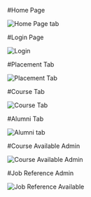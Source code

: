 #Home Page

![Home Page tab](https://github.com/Nilesh179/AlumniManagementSystem/assets/72192808/4fc3e4e9-f637-459a-9e77-fdd93cbc6638)

#Login Page

![Login](https://github.com/Nilesh179/AlumniManagementSystem/assets/72192808/9090ae98-b78e-41aa-b8f5-1451968ea53a)

#Placement Tab

![Placement Tab](https://github.com/Nilesh179/AlumniManagementSystem/assets/72192808/e6a12cd6-1669-413f-be2a-b4e9afce3d0f)

#Course Tab

![Course Tab](https://github.com/Nilesh179/AlumniManagementSystem/assets/72192808/51efabef-7e88-4b2f-b5a0-87ee7cc99c04)

#Alumni Tab

![Alumni tab](https://github.com/Nilesh179/AlumniManagementSystem/assets/72192808/aae3262e-e22f-47e8-83e2-49d298dc43fb)

#Course Available Admin

![Course Available Admin](https://github.com/Nilesh179/AlumniManagementSystem/assets/72192808/11a2905c-beb7-4749-9686-0bb562212560)

#Job Reference Admin

![Job Reference Available](https://github.com/Nilesh179/AlumniManagementSystem/assets/72192808/e1394cca-0343-44ef-87e6-55d41e8b1c79)


